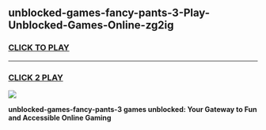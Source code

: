 
## unblocked-games-fancy-pants-3-Play-Unblocked-Games-Online-zg2ig
<h3>
<a href="https://premium76.site?title=unblocked-games-fancy-pants-3&ref=25A">CLICK TO PLAY</a></h3>
<hr>

<h3>
<a href="https://premium76.site?title=unblocked-games-fancy-pants-3&ref=25A">CLICK 2 PLAY</a>
  
</h3>

<a href="https://premium76.site?title=unblocked-games-fancy-pants-3&ref=25A"><img src="https://clearcache.store/games.png"></a>


**unblocked-games-fancy-pants-3 games unblocked: Your Gateway to Fun and Accessible Online Gaming**
